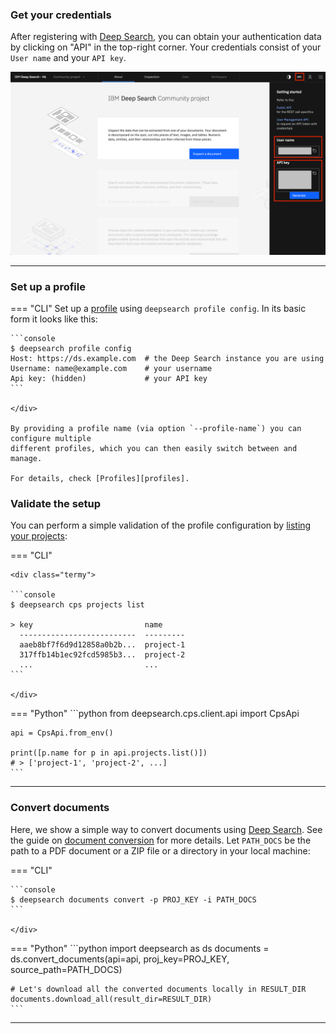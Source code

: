 ### Get your credentials

After registering with [Deep Search](https://ds4sd.github.io/), you can obtain your authentication data by clicking on "API" in the top-right corner. Your credentials consist of your `User name` and your `API key`.

![Deep Search Authentication Info](../images/deepsearch-auth-info.png)


---
### Set up a profile

=== "CLI"
    Set up a [profile][profiles] using `deepsearch profile config`.
    In its basic form it looks like this:
    <div class="termy">

    ```console
    $ deepsearch profile config
    Host: https://ds.example.com  # the Deep Search instance you are using
    Username: name@example.com    # your username
    Api key: (hidden)             # your API key
    ```

    </div>

    By providing a profile name (via option `--profile-name`) you can configure multiple
    different profiles, which you can then easily switch between and manage.

    For details, check [Profiles][profiles].

### Validate the setup

You can perform a simple validation of the profile configuration by [listing your projects](../guide/projects.md#listprojects):

=== "CLI"


    <div class="termy">

    ```console
    $ deepsearch cps projects list

    > key                         name
      --------------------------  ---------
      aaeb8bf7f6d9d12858a0b2b...  project-1
      317ffb14b1ec92fcd5985b3...  project-2
      ...                         ...
    ```

    </div>


=== "Python"
    ```python
    from deepsearch.cps.client.api import CpsApi

    api = CpsApi.from_env()

    print([p.name for p in api.projects.list()])
    # > ['project-1', 'project-2', ...]
    ```

---

### Convert documents

Here, we show a simple way to convert documents using [Deep Search](https://ds4sd.github.io/). See the guide on [document conversion](../guide/convert_doc.md) for more details. Let `PATH_DOCS` be the path to a PDF document or a ZIP file or a directory in your local machine:

=== "CLI"
    <div class="termy">

    ```console
    $ deepsearch documents convert -p PROJ_KEY -i PATH_DOCS
    ```

    </div>

=== "Python"
    ```python
    import deepsearch as ds
    documents = ds.convert_documents(api=api, proj_key=PROJ_KEY, source_path=PATH_DOCS)

    # Let's download all the converted documents locally in RESULT_DIR
    documents.download_all(result_dir=RESULT_DIR)
    ```

---


[profiles]: ../guide/configuration.md#profiles
